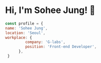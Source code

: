 # Hi, I'm Sohee Jung! 🌱

```javascript
const profile = {
name: 'Sohee Jung',
location: 'Seoul',
workplace: {
         company: 'G-labs',
         position: 'Front-end Developer',
      },
 }
```

